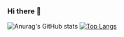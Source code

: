 ### Hi there 👋

<!--
**fahrialmd/fahrialmd** is a ✨ _special_ ✨ repository because its `README.md` (this file) appears on your GitHub profile.

Here are some ideas to get you started:

- 🔭 I’m currently working on ...
- 🌱 I’m currently learning ...
- 👯 I’m looking to collaborate on ...
- 🤔 I’m looking for help with ...
- 💬 Ask me about ...
- 📫 How to reach me: ...
- 😄 Pronouns: ...
- ⚡ Fun fact: ...
-->

![Anurag's GitHub stats](https://github-readme-stats.vercel.app/api?username=fahrialmd&show_icons=true&theme=synthwave)
[![Top Langs](https://github-readme-stats.vercel.app/api/top-langs/?username=fahrialmd&langs_count=8)](https://github.com/anuraghazra/github-readme-stats)
